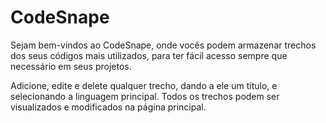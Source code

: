 # CodeSnape
Sejam bem-vindos ao CodeSnape, onde vocês podem armazenar trechos dos seus códigos mais utilizados, para ter fácil acesso sempre que necessário em seus projetos.

Adicione, edite e delete qualquer trecho, dando a ele um título, e selecionando a linguagem principal. Todos os trechos podem ser visualizados e modificados na página principal.
